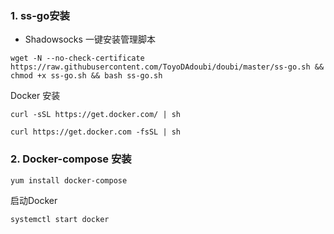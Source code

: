 

### 1. ss-go安装
* Shadowsocks 一键安装管理脚本

`wget -N --no-check-certificate https://raw.githubusercontent.com/ToyoDAdoubi/doubi/master/ss-go.sh && chmod +x ss-go.sh && bash ss-go.sh`

Docker 安装

`curl -sSL https://get.docker.com/ | sh`

`curl https://get.docker.com -fsSL | sh`

### 2. Docker-compose 安装

`yum install docker-compose`

启动Docker

`systemctl start docker`
